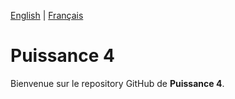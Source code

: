 [English](README.md) | [Français](README.fr.md)

# Puissance 4

Bienvenue sur le repository GitHub de **Puissance 4**.

